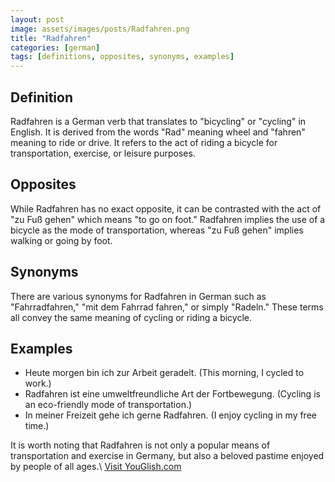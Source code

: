```yaml
---
layout: post
image: assets/images/posts/Radfahren.png
title: "Radfahren"
categories: [german]
tags: [definitions, opposites, synonyms, examples]
---
```


## Definition

Radfahren is a German verb that translates to "bicycling" or "cycling" in English. It is derived from the words "Rad" meaning wheel and "fahren" meaning to ride or drive. It refers to the act of riding a bicycle for transportation, exercise, or leisure purposes.

## Opposites

While Radfahren has no exact opposite, it can be contrasted with the act of "zu Fuß gehen" which means "to go on foot." Radfahren implies the use of a bicycle as the mode of transportation, whereas "zu Fuß gehen" implies walking or going by foot.

## Synonyms

There are various synonyms for Radfahren in German such as "Fahrradfahren," "mit dem Fahrrad fahren," or simply "Radeln." These terms all convey the same meaning of cycling or riding a bicycle.

## Examples

- Heute morgen bin ich zur Arbeit geradelt. (This morning, I cycled to work.)
- Radfahren ist eine umweltfreundliche Art der Fortbewegung. (Cycling is an eco-friendly mode of transportation.)
- In meiner Freizeit gehe ich gerne Radfahren. (I enjoy cycling in my free time.)

It is worth noting that Radfahren is not only a popular means of transportation and exercise in Germany, but also a beloved pastime enjoyed by people of all ages.\ <a id="yg-widget-0" class="youglish-widget" data-query="Radfahren" data-lang="german" data-components="8412" data-auto-start="0" data-bkg-color="theme_light" data-title="How%20to%20pronounce%20Radfahren%20in%20German"  rel="nofollow" href="https://youglish.com">Visit YouGlish.com</a><script async src="https://youglish.com/public/emb/widget.js" charset="utf-8"></script>